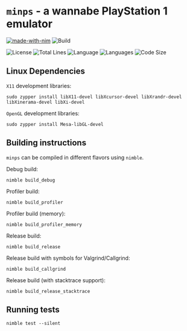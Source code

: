 # `minps` - a wannabe PlayStation 1 emulator

[![made-with-nim](https://img.shields.io/badge/Made%20with-Nim-ffc200.svg)](https://nim-lang.org/)
![Build](https://github.com/kraptor/minps/workflows/Build/badge.svg)

![License](https://img.shields.io/github/license/kraptor/minps?color=pink)
![Total Lines](https://img.shields.io/tokei/lines/github/kraptor/minps?label=Total%20Lines)
![Language](https://img.shields.io/github/languages/top/kraptor/minps?logo=Nim)
![Languages](https://img.shields.io/github/languages/count/kraptor/minps?label=Languages)
![Code Size](https://img.shields.io/github/languages/code-size/kraptor/minps)

## Linux Dependencies

`X11` development libraries:

    sudo zypper install libX11-devel libXcursor-devel libXrandr-devel libXinerama-devel libXi-devel

`OpenGL` development libraries:

    sudo zypper install Mesa-libGL-devel

## Building instructions

``minps`` can be compiled in different flavors using ``nimble``.

Debug build:

    nimble build_debug

Profiler build:

    nimble build_profiler

Profiler build (memory):

    nimble build_profiler_memory

Release build:

    nimble build_release

Release build with symbols for Valgrind/Callgrind:

    nimble build_callgrind

Release build (with stacktrace support):

    nimble build_release_stacktrace

## Running tests

    nimble test --silent
